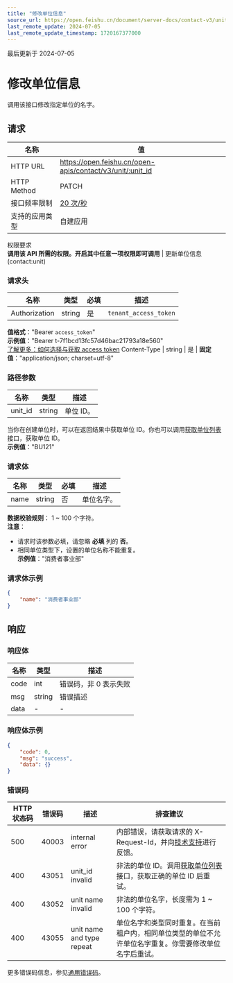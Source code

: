 ```yaml
---
title: "修改单位信息"
source_url: https://open.feishu.cn/document/server-docs/contact-v3/unit/patch
last_remote_update: 2024-07-05
last_remote_update_timestamp: 1720167377000
---
```

最后更新于 2024-07-05

# 修改单位信息

调用该接口修改指定单位的名字。

## 请求
名称 | 值
---|---
HTTP URL | https://open.feishu.cn/open-apis/contact/v3/unit/:unit_id
HTTP Method | PATCH
接口频率限制 | [20 次/秒](https://open.feishu.cn/document/ukTMukTMukTM/uUzN04SN3QjL1cDN)
支持的应用类型 | 自建应用
权限要求  
            **调用该 API 所需的权限。开启其中任意一项权限即可调用** | 更新单位信息(contact:unit)

### 请求头

名称 | 类型 | 必填 | 描述
--- | --- | --- | ---
Authorization | string | 是 | `tenant_access_token`  
**值格式**："Bearer `access_token`"  
**示例值**："Bearer t-7f1bcd13fc57d46bac21793a18e560"  
[了解更多：如何选择与获取 access token](https://open.feishu.cn/document/uAjLw4CM/ugTN1YjL4UTN24CO1UjN/trouble-shooting/how-to-choose-which-type-of-token-to-use)
Content-Type | string | 是 | **固定值**："application/json; charset=utf-8"

### 路径参数

名称 | 类型 | 描述
--- | --- | ---
unit_id | string | 单位 ID。  
当你在创建单位时，可以在返回结果中获取单位 ID。你也可以调用[获取单位列表](https://open.feishu.cn/document/uAjLw4CM/ukTMukTMukTM/reference/contact-v3/unit/list)接口，获取单位 ID。  
**示例值**："BU121"

### 请求体

名称 | 类型 | 必填 | 描述
--- | --- | --- | ---
name | string | 否 | 单位名字。  
**数据校验规则**： 1 ~ 100 个字符。  
**注意**：  
- 请求时该参数必填，请忽略 **必填** 列的 **否**。  
- 相同单位类型下，设置的单位名称不能重复。  
**示例值**："消费者事业部"

### 请求体示例
```json
{
    "name": "消费者事业部"
}
```

## 响应

### 响应体

名称 | 类型 | 描述
--- | --- | ---
code | int | 错误码，非 0 表示失败
msg | string | 错误描述
data | \- | \-

### 响应体示例
```json
{
    "code": 0,
    "msg": "success",
    "data": {}
}
```

### 错误码

HTTP状态码 | 错误码 | 描述 | 排查建议
--- | --- | --- | ---
500 | 40003 | internal error | 内部错误，请获取请求的 X-Request-Id，并向[技术支持](https://applink.feishu.cn/TLJpeNdW)进行反馈。
400 | 43051 | unit_id invalid | 非法的单位 ID。调用[获取单位列表](https://open.feishu.cn/document/uAjLw4CM/ukTMukTMukTM/reference/contact-v3/unit/list)接口，获取正确的单位 ID 后重试。
400 | 43052 | unit name invalid | 非法的单位名字，长度需为 1 ~ 100 个字符。
400 | 43055 | unit name and type repeat | 单位名字和类型同时重复。在当前租户内，相同单位类型的单位不允许单位名字重复。你需要修改单位名字后重试。

更多错误码信息，参见[通用错误码](https://open.feishu.cn/document/ukTMukTMukTM/ugjM14COyUjL4ITN)。
